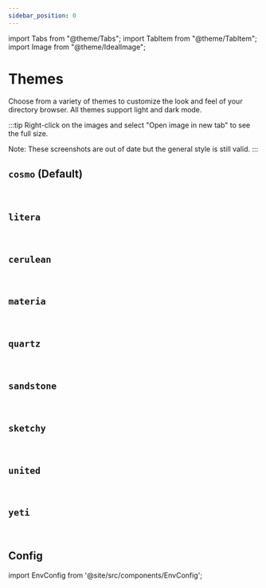 ```yaml
---
sidebar_position: 0
---
```


import Tabs from "@theme/Tabs";
import TabItem from "@theme/TabItem";
import Image from "@theme/IdealImage";

# Themes

Choose from a variety of themes to customize the look and feel of your directory browser. All themes support light and dark mode.

:::tip
Right-click on the images and select "Open image in new tab" to see the full size. 

Note: These screenshots are out of date but the general style is still valid.
:::

## `cosmo` (Default)

<Tabs>
  <TabItem value="light" label="Light" default>
    <Image img={require("@site/static/img/cosmo_light.png")} />
  </TabItem>
  <TabItem value="dark" label="Dark">
    <Image img={require("@site/static/img/cosmo_dark.png")} />
  </TabItem>
</Tabs>

## `litera`

<Tabs>
  <TabItem value="light" label="Light" default>
    <Image img={require("@site/static/img/litera_light.png")} />
  </TabItem>
  <TabItem value="dark" label="Dark">
    <Image img={require("@site/static/img/litera_dark.png")} />
  </TabItem>
</Tabs>

## `cerulean`

<Tabs>
  <TabItem value="light" label="Light">
    <Image img={require("@site/static/img/cerulean_light.png")} />
  </TabItem>
  <TabItem value="dark" label="Dark">
    <Image img={require("@site/static/img/cerulean_dark.png")} />
  </TabItem>
</Tabs>

## `materia`

<Tabs>
  <TabItem value="light" label="Light">
    <Image img={require("@site/static/img/materia_light.png")} />
  </TabItem>
  <TabItem value="dark" label="Dark">
    <Image img={require("@site/static/img/materia_dark.png")} />
  </TabItem>
</Tabs>

## `quartz`

<Tabs>
  <TabItem value="light" label="Light">
    <Image img={require("@site/static/img/quartz_light.png")} />
  </TabItem>
  <TabItem value="dark" label="Dark">
    <Image img={require("@site/static/img/quartz_dark.png")} />
  </TabItem>
</Tabs>

## `sandstone`

<Tabs>
  <TabItem value="light" label="Light">
    <Image img={require("@site/static/img/sandstone_light.png")} />
  </TabItem>
  <TabItem value="dark" label="Dark">
    <Image img={require("@site/static/img/sandstone_dark.png")} />
  </TabItem>
</Tabs>

## `sketchy`

<Tabs>
  <TabItem value="light" label="Light">
    <Image img={require("@site/static/img/sketchy_light.png")} />
  </TabItem>
  <TabItem value="dark" label="Dark">
    <Image img={require("@site/static/img/sketchy_dark.png")} />
  </TabItem>
</Tabs>

## `united`

<Tabs>
  <TabItem value="light" label="Light">
    <Image img={require("@site/static/img/united_light.png")} />
  </TabItem>
  <TabItem value="dark" label="Dark">
    <Image img={require("@site/static/img/united_dark.png")} />
  </TabItem>
</Tabs>

## `yeti`

<Tabs>
  <TabItem value="light" label="Light">
    <Image img={require("@site/static/img/yeti_light.png")} />
  </TabItem>
  <TabItem value="dark" label="Dark">
    <Image img={require("@site/static/img/yeti_dark.png")} />
  </TabItem>
</Tabs>

## Config

import EnvConfig from '@site/src/components/EnvConfig';

<EnvConfig name="THEME|THEME_URL" init="default|" values="default,cosmo,litera,cerulean,materia,quartz,sandstone,sketchy,united,yeti|" versions="1.3|" flags="|u" desc="|URL for custom CSS theme"/>